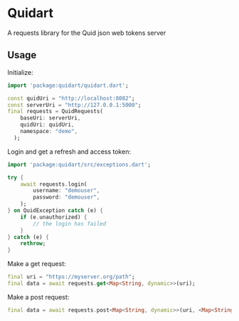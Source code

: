 # Quidart

A requests library for the Quid json web tokens server

## Usage

Initialize:

```dart
import 'package:quidart/quidart.dart';

const quidUri = "http://localhost:8082";
const serverUri = "http://127.0.0.1:5000";
final requests = QuidRequests(
    baseUri: serverUri,
    quidUri: quidUri,
    namespace: "demo",
  );
```

Login and get a refresh and access token:

```dart
import 'package:quidart/src/exceptions.dart';

try {
    await requests.login(
        username: "demouser",
        password: "demouser",
    );
} on QuidException catch (e) {
    if (e.unauthorized) {
        // the login has failed
    }
} catch (e) {
    rethrow;
}
```

Make a get request:

```dart
final uri = "https://myserver.org/path";
final data = await requests.get<Map<String, dynamic>>(uri);
```

Make a post request:

```dart
final data = await requests.post<Map<String, dynamic>>(uri, <Map<String,dynamic>{"foo": "bar"}>);
```
